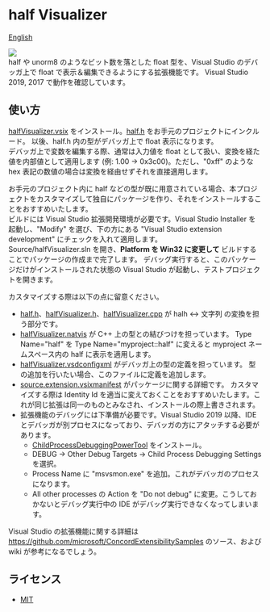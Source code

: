 # half Visualizer
[English](https://translate.google.com/translate?sl=ja&tl=en&u=https://github.com/i-saint/halfVisualizer)

![](https://user-images.githubusercontent.com/1488611/81386573-2d33c480-9150-11ea-8ae2-bc52905f11fb.png)  
half や unorm8 のようなビット数を落とした float 型を、Visual Studio のデバッガ上で float で表示＆編集できるようにする拡張機能です。
Visual Studio 2019, 2017 で動作を確認しています。


## 使い方
[halfVisualizer.vsix](https://github.com/i-saint/halfVisualizer/releases/download/1.0.0/halfVisualizer.vsix) をインストール。[half.h](Source/half.h) をお手元のプロジェクトにインクルード。
以後、half.h 内の型がデバッガ上で float 表示になります。  
デバッガ上で変数を編集する際、通常は入力値を float として扱い、変換を経た値を内部値として適用します (例: 1.00 -> 0x3c00)。ただし、"0xff" のような hex 表記の数値の場合は変換を経由せずそれを直接適用します。

お手元のプロジェクト内に half などの型が既に用意されている場合、本プロジェクトをカスタマイズして独自にパッケージを作り、それをインストールすることをおすすめいたします。  
ビルドには Visual Studio 拡張開発環境が必要です。Visual Studio Installer を起動し、"Modify" を選び、下の方にある "Visual Studio extension development" にチェックを入れて適用します。  
Source/halfVisualizer.sln を開き、**Platform を Win32 に変更して** ビルドすることでパッケージの作成まで完了します。
デバッグ実行すると、このパッケージだけがインストールされた状態の Visual Studio が起動し、テストプロジェクトを開きます。

カスタマイズする際は以下の点に留意ください。
- [half.h](Source/half.h)、[halfVisualizer.h](Source/halfVisualizer/halfVisualizer.h)、[halfVisualizer.cpp](Source/halfVisualizer/halfVisualizer.cpp) が halh <-> 文字列 の変換を担う部分です。
- [halfVisualizer.natvis](Source/halfVisualizer/halfVisualizer.natvis) が C++ 上の型との結びつけを担っています。
  Type Name="half" を Type Name="myproject::half" に変えると myproject ネームスペース内の half に表示を適用します。
- [halfVisualizer.vsdconfigxml](Source/halfVisualizer/halfVisualizer.vsdconfigxml) がデバッガ上の型の定義を担っています。
  型の追加を行いたい場合、このファイルに定義を追加します。
- [source.extension.vsixmanifest](Source/vsix/source.extension.vsixmanifest) がパッケージに関する詳細です。
  カスタマイズする際は Identity Id を適当に変えておくことをおすすめいたします。これが同じ拡張は同一のものとみなされ、インストールの際上書きされます。
- 拡張機能のデバッグには下準備が必要です。Visual Studio 2019 以降、IDE とデバッガが別プロセスになっており、デバッガの方にアタッチする必要があります。
  - [ChildProcessDebuggingPowerTool](https://marketplace.visualstudio.com/items?itemName=vsdbgplat.MicrosoftChildProcessDebuggingPowerTool) をインストール。
  - DEBUG -> Other Debug Targets -> Child Process Debugging Settings を選択。
  - Process Name に "msvsmon.exe" を追加。これがデバッガのプロセスになります。
  - All other processes の Action を "Do not debug" に変更。こうしておかないとデバッグ実行中の IDE がデバッグ実行できなくなってしまいます。

Visual Studio の拡張機能に関する詳細は https://github.com/microsoft/ConcordExtensibilitySamples のソース、および wiki が参考になるでしょう。

## ライセンス
- [MIT](LICENSE.txt)